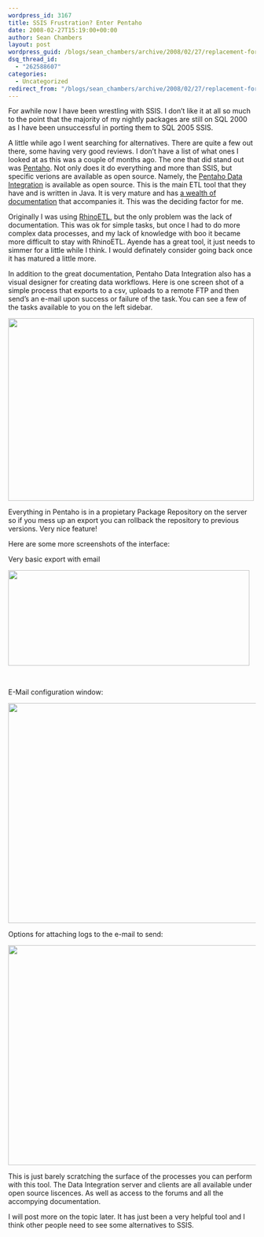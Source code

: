 ```yaml
---
wordpress_id: 3167
title: SSIS Frustration? Enter Pentaho
date: 2008-02-27T15:19:00+00:00
author: Sean Chambers
layout: post
wordpress_guid: /blogs/sean_chambers/archive/2008/02/27/replacement-for-ssis.aspx
dsq_thread_id:
  - "262588607"
categories:
  - Uncategorized
redirect_from: "/blogs/sean_chambers/archive/2008/02/27/replacement-for-ssis.aspx/"
---
```

For awhile now I have been wrestling with SSIS. I don&#8217;t like it at all so much to the point that the majority of my nightly packages are still on SQL 2000 as I have been unsuccessful in porting them to SQL 2005 SSIS.


  


A little while ago I went searching for alternatives. There are quite a few out there, some having very good reviews. I don&#8217;t have a list of what ones I looked at as this was a couple of months ago. The one that did stand out was <A class="" href="http://www.pentaho.com/" target="_blank">Pentaho</A>. Not only does it do everything and more than SSIS, but specific verions are available as open source. Namely, the <A class="" href="http://www.pentaho.com/products/data_integration/" target="_blank">Pentaho Data Integration</A> is available as open source. This is the main ETL tool that they have and is written in Java. It is very mature and has <A class="" href="http://kettle.pentaho.org/" target="_blank">a wealth of documentation</A> that accompanies it. This was the deciding factor for me.


  


Originally I was using <A class="" href="http://www.ayende.com/Blog/category/545.aspx" target="_blank">RhinoETL</A>, but the only problem was the lack of documentation. This was ok for simple tasks, but once I had to do more complex data processes, and my lack of knowledge with boo it became more difficult to stay with RhinoETL. Ayende has a great tool, it just needs to simmer for a little while I think. I would definately consider going back once it has matured a little more.


  


In addition to the great documentation, Pentaho Data Integration also has a visual designer for creating data workflows. Here is one screen shot of a simple process that exports to a csv, uploads to&nbsp;a remote FTP&nbsp;and then send&#8217;s an e-mail upon success or failure of the task.<IMG height="1" alt="" src="http://s184.photobucket.com/albums/x270/dkode8880/?action=view&current=pentaho.jpg" width="1" border="0" /><IMG height="1" alt="" src="http://s184.photobucket.com/albums/x270/dkode8880/?action=view&current=pentaho.jpg" width="1" border="0" />You can see a few of the tasks available to you on the left sidebar.


  


<IMG height="371" alt="" src="http://i184.photobucket.com/albums/x270/dkode8880/pentaho.jpg" width="500" border="0" />


  


Everything in Pentaho is in a propietary Package Repository on the server so if you mess up an export you can rollback the repository to previous versions. Very nice feature!


  


Here are some more screenshots of the interface:


  


Very basic export with email


  


<IMG height="194" alt="" src="http://i184.photobucket.com/albums/x270/dkode8880/pentaho2.jpg" width="491" border="0" />


  


&nbsp;


  


E-Mail configuration window:


  


<IMG height="447" alt="" src="http://i184.photobucket.com/albums/x270/dkode8880/pentaho3.jpg" width="532" border="0" />


  


Options for attaching logs to the e-mail to send:


  


<IMG height="447" alt="" src="http://i184.photobucket.com/albums/x270/dkode8880/pentaho4.jpg" width="532" border="0" />


  


This is just barely scratching the surface of the processes you can perform with this tool. The Data Integration server and clients are all available under open source liscences. As well as access to the forums and all the accompying documentation.


  


I will post more on the topic later. It has just been a very helpful tool and I think other people need to see some alternatives to SSIS.